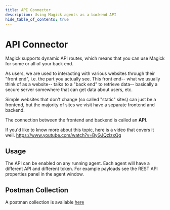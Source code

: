 ```yaml
---
title: API Connector
description: Using Magick agents as a backend API
hide_table_of_contents: true
---
```


# API Connector

Magick supports dynamic API routes, which means that you can use Magick for some or all of your back end.

As users, we are used to interacting with various websites through their "front end", i.e. the part you actually see. This front end-- what we usually think of as a website-- talks to a "back end" to retrieve data-- basically a secure server somewhere that can get data about users, etc.

Simple websites that don't change (so called "static" sites) can just be a frontend, but the majority of sites we visit have a separate frontend and backend.

The connection between the frontend and backend is called an <strong>API</strong>.

If you'd like to know more about this topic, here is a video that covers it well.
https://www.youtube.com/watch?v=ByGJQzlzxQg

## Usage

The API can be enabled on any running agent. Each agent will have a different API and different token. For example payloads see the REST API properties panel in the agent window.

## Postman Collection

A postman collection is available [here](https://raw.githubusercontent.com/Oneirocom/Magick/development/apps/docs/docs/Magick%20REST%20API.postman_collection.json)